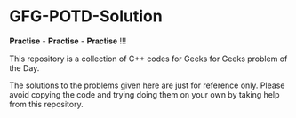 # GFG-POTD-Solution 
𝐏𝐫𝐚𝐜𝐭𝐢𝐬𝐞 - 𝐏𝐫𝐚𝐜𝐭𝐢𝐬𝐞 - 𝐏𝐫𝐚𝐜𝐭𝐢𝐬𝐞 !!!

This repository is a collection of C++ codes for Geeks for Geeks problem of the Day.

The solutions to the problems given here are just for reference only. 
Please avoid copying the code and trying doing them on your own by taking help from this repository.
